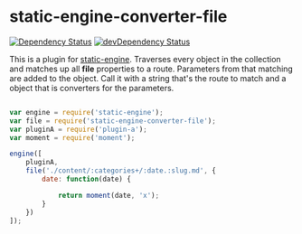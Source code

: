 # static-engine-converter-file

[![Dependency Status](https://david-dm.org/erickmerchant/static-engine-converter-file.svg?style=flat-square)](https://david-dm.org/erickmerchant/static-engine-converter-file) [![devDependency Status](https://david-dm.org/erickmerchant/static-engine-converter-file/dev-status.svg?style=flat-square)](https://david-dm.org/erickmerchant/static-engine-converter-file#info=devDependencies)

This is a plugin for [static-engine](https://github.com/erickmerchant/static-engine). Traverses every object in the collection and matches up all __file__ properties to a route. Parameters from that matching are added to the object. Call it with a string that's the route to match and a object that is converters for the parameters.

```javascript

var engine = require('static-engine');
var file = require('static-engine-converter-file');
var pluginA = require('plugin-a');
var moment = require('moment');

engine([
    pluginA,
    file('./content/:categories+/:date.:slug.md', {
        date: function(date) {

            return moment(date, 'x');
        }
    })
]);

```
